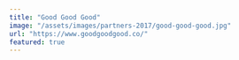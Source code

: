 ```yaml
---
title: "Good Good Good"
image: "/assets/images/partners-2017/good-good-good.jpg"
url: "https://www.goodgoodgood.co/"
featured: true
---
```

